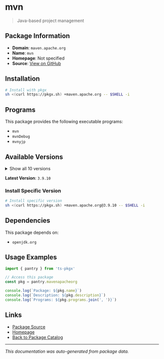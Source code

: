 # mvn

> Java-based project management

## Package Information

- **Domain**: `maven.apache.org`
- **Name**: `mvn`
- **Homepage**: Not specified
- **Source**: [View on GitHub](https://github.com/pkgxdev/pantry/tree/main/projects/maven.apache.org/package.yml)

## Installation

```bash
# Install with pkgx
sh <(curl https://pkgx.sh) +maven.apache.org -- $SHELL -i
```

## Programs

This package provides the following executable programs:

- `mvn`
- `mvnDebug`
- `mvnyjp`

## Available Versions

<details>
<summary>Show all 10 versions</summary>

- `3.9.10`, `3.9.9`, `3.9.8`, `3.9.7`, `3.9.6`
- `3.9.5`, `3.9.4`, `3.9.3`, `3.8.7`, `3.6.3`

</details>

**Latest Version**: `3.9.10`

### Install Specific Version

```bash
# Install specific version
sh <(curl https://pkgx.sh) +maven.apache.org@3.9.10 -- $SHELL -i
```

## Dependencies

This package depends on:

- `openjdk.org`

## Usage Examples

```typescript
import { pantry } from 'ts-pkgx'

// Access this package
const pkg = pantry.mavenapacheorg

console.log(`Package: ${pkg.name}`)
console.log(`Description: ${pkg.description}`)
console.log(`Programs: ${pkg.programs.join(', ')}`)
```

## Links

- [Package Source](https://github.com/pkgxdev/pantry/tree/main/projects/maven.apache.org/package.yml)
- [Homepage](#)
- [Back to Package Catalog](../package-catalog.md)

---

*This documentation was auto-generated from package data.*
